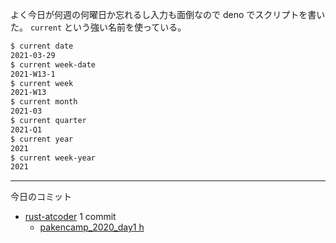 よく今日が何週の何曜日か忘れるし入力も面倒なので deno でスクリプトを書いた。 `current` という強い名前を使っている。

```bash
$ current date
2021-03-29
$ current week-date
2021-W13-1
$ current week
2021-W13
$ current month
2021-03
$ current quarter
2021-Q1
$ current year
2021
$ current week-year
2021
```

---

今日のコミット

- [rust-atcoder](https://github.com/bouzuya/rust-atcoder) 1 commit
  - [pakencamp_2020_day1 h](https://github.com/bouzuya/rust-atcoder/commit/f11d1a5d359871f0c96d40673391042c956b21e0)
